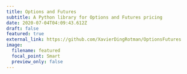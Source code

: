 ```yaml
---
title: Options and Futures
subtitle: A Python library for Options and Futures pricing
date: 2020-07-04T04:09:43.612Z
draft: false
featured: true
external_link: https://github.com/XavierDingRotman/OptionsFutures
image:
  filename: featured
  focal_point: Smart
  preview_only: false
---
```

